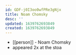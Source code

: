 ```yaml
---
id: GDF-j0I3oo0wfPRe3gNjx
title: Noam Chomsky
desc: ''
updated: 1639762693849
created: 1639762693849
---
```



- [[person]] - Noam Chomsky
- appeared 2x at the stoa
